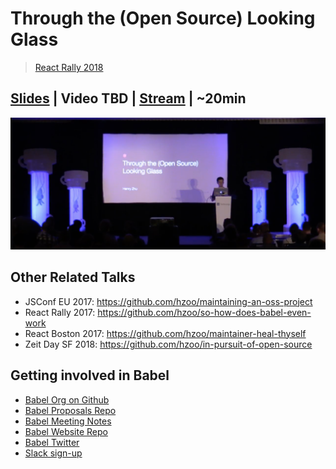 # Through the (Open Source) Looking Glass

> [React Rally 2018](http://www.reactrally.com/schedule)

## [Slides](https://www.henryzoo.com/through-the-open-source-looking-glass) | Video TBD | [Stream](https://youtu.be/ii-T6HrkZFM) | ~20min

[![](talk.png)](https://youtu.be/ii-T6HrkZFM)

## Other Related Talks

- JSConf EU 2017: https://github.com/hzoo/maintaining-an-oss-project
- React Rally 2017: https://github.com/hzoo/so-how-does-babel-even-work
- React Boston 2017: https://github.com/hzoo/maintainer-heal-thyself
- Zeit Day SF 2018: https://github.com/hzoo/in-pursuit-of-open-source

## Getting involved in Babel
- [Babel Org on Github](https://github.com/babel)
- [Babel Proposals Repo](https://github.com/babel/proposals)
- [Babel Meeting Notes](https://github.com/babel/notes)
- [Babel Website Repo](https://github.com/babel/website)
- [Babel Twitter](https://twitter.com/babeljs)
- [Slack sign-up](slack.babeljs.io)
